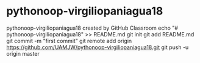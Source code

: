 # pythonoop-virgiliopaniagua18
pythonoop-virgiliopaniagua18 created by GitHub Classroom
echo "# pythonoop-virgiliopaniagua18" >> README.md
git init
git add README.md
git commit -m "first commit"
git remote add origin https://github.com/UAMJW/pythonoop-virgiliopaniagua18.git
git push -u origin master


